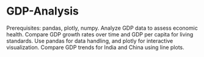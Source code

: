 # GDP-Analysis
Prerequisites: pandas, plotly, numpy. Analyze GDP data to assess economic health. Compare GDP growth rates over time and GDP per capita for living standards. Use pandas for data handling, and plotly for interactive visualization. Compare GDP trends for India and China using line plots.
